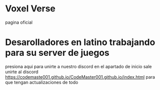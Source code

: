 # Voxel Verse

pagina oficial

# Desarolladores en latino trabajando para su server de juegos

presiona aqui para unirte a nuestro discord en el apartado de inicio sale unirte
al discord https://codemaste001.github.io/CodeMaster001.github.io/index.html
para que tengan actualizaciones de todo